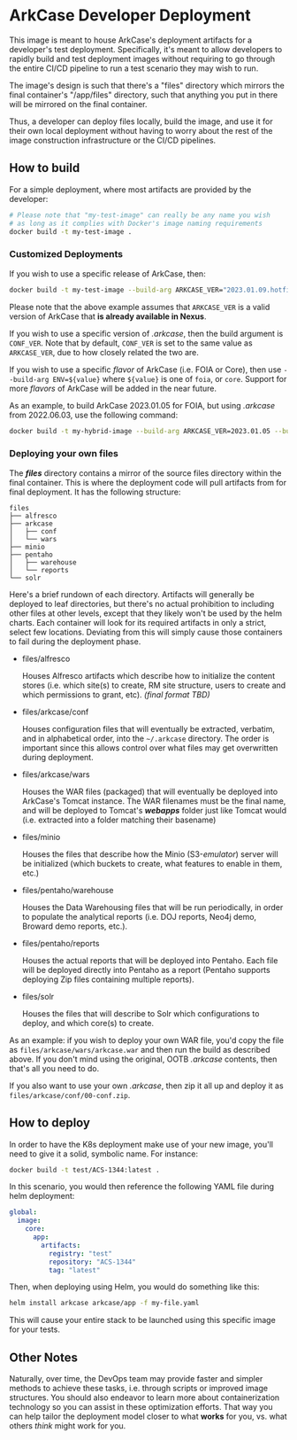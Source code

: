 # ArkCase Developer Deployment

This image is meant to house ArkCase's deployment artifacts for a developer's test deployment. Specifically, it's meant to allow developers to rapidly build and test deployment images without requiring to go through the entire CI/CD pipeline to run a test scenario they may wish to run.

The image's design is such that there's a "files" directory which mirrors the final container's "/app/files" directory, such that anything you put in there will be mirrored on the final container.

Thus, a developer can deploy files locally, build the image, and use it for their own local deployment without having to worry about the rest of the image construction infrastructure or the CI/CD pipelines.

## How to build

For a simple deployment, where most artifacts are provided by the developer:

```bash
# Please note that "my-test-image" can really be any name you wish
# as long as it complies with Docker's image naming requirements
docker build -t my-test-image .
```

### Customized Deployments

If you wish to use a specific release of ArkCase, then:

```bash
docker build -t my-test-image --build-arg ARKCASE_VER="2023.01.09.hotfix.test.99" .
```

Please note that the above example assumes that `ARKCASE_VER` is a valid version of ArkCase that **is already available in Nexus**.

If you wish to use a specific version of _.arkcase_, then the build argument is `CONF_VER`. Note that by default, `CONF_VER` is set to the same value as `ARKCASE_VER`, due to how closely related the two are.

If you wish to use a specific *flavor* of ArkCase (i.e. FOIA or Core), then use `--build-arg ENV=${value}` where `${value}` is one of `foia`, or `core`. Support for more *flavors* of ArkCase will be added in the near future.

As an example, to build ArkCase 2023.01.05 for FOIA, but using _.arkcase_ from 2022.06.03, use the following command:

```bash
docker build -t my-hybrid-image --build-arg ARKCASE_VER=2023.01.05 --build-arg CONF_VER=2022.06.03 --build-arg EXT=foia
```

### Deploying your own files

The **_files_** directory contains a mirror of the source files directory within the final container. This is where the deployment code will pull artifacts from for final deployment. It has the following structure:

```
files
├── alfresco
├── arkcase
│   ├── conf
│   └── wars
├── minio
├── pentaho
│   ├── warehouse
│   └── reports
└── solr
```

Here's a brief rundown of each directory. Artifacts will generally be deployed to leaf directories, but there's no actual prohibition to including other files at other levels, except that they likely won't be used by the helm charts. Each container will look for its required artifacts in only a strict, select few locations. Deviating from this will simply cause those containers to fail during the deployment phase.

* files/alfresco

  Houses Alfresco artifacts which describe how to initialize the content stores (i.e. which site(s) to create, RM site structure, users to create and which permissions to grant, etc). _(final format TBD)_

* files/arkcase/conf

  Houses configuration files that will eventually be extracted, verbatim, and in alphabetical order, into the `~/.arkcase` directory.  The order is important since this allows control over what files may get overwritten during deployment.

* files/arkcase/wars

  Houses the WAR files (packaged) that will eventually be deployed into ArkCase's Tomcat instance. The WAR filenames must be the final name, and will be deployed to Tomcat's _**webapps**_ folder just like Tomcat would (i.e. extracted into a folder matching their basename)

* files/minio

  Houses the files that describe how the Minio (S3-_emulator_) server will be initialized (which buckets to create, what features to enable in them, etc.)

* files/pentaho/warehouse

  Houses the Data Warehousing files that will be run periodically, in order to populate the analytical reports (i.e. DOJ reports, Neo4j demo, Broward demo reports, etc.).

* files/pentaho/reports

  Houses the actual reports that will be deployed into Pentaho. Each file will be deployed directly into Pentaho as a report (Pentaho supports deploying Zip files containing multiple reports).

* files/solr

  Houses the files that will describe to Solr which configurations to deploy, and which core(s) to create.

As an example: if you wish to deploy your own WAR file, you'd copy the file as `files/arkcase/wars/arkcase.war` and then run the build as described above. If you don't mind using the original, OOTB _.arkcase_ contents, then that's all you need to do.

If you also want to use your own _.arkcase_, then zip it all up and deploy it as `files/arkcase/conf/00-conf.zip`.

## How to deploy

In order to have the K8s deployment make use of your new image, you'll need to give it a solid, symbolic name. For instance:

```bash
docker build -t test/ACS-1344:latest .
```

In this scenario, you would then reference the following YAML file during helm deployment:

```YAML
global:
  image:
    core:
      app:
        artifacts:
          registry: "test"
          repository: "ACS-1344"
          tag: "latest"
```

Then, when deploying using Helm, you would do something like this:

```bash
helm install arkcase arkcase/app -f my-file.yaml
```

This will cause your entire stack to be launched using this specific image for your tests.

## Other Notes

Naturally, over time, the DevOps team may provide faster and simpler methods to achieve these tasks, i.e. through scripts or improved image structures. You should also endeavor to learn more about containerization technology so you can assist in these optimization efforts. That way you can help tailor the deployment model closer to what **works** for you, vs. what others _think_ might work for you.
